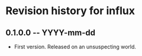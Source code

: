 # Revision history for influx

## 0.1.0.0  -- YYYY-mm-dd

* First version. Released on an unsuspecting world.
